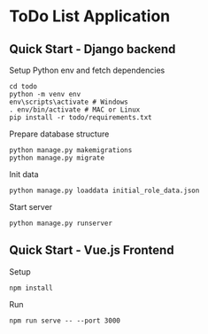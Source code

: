 # ToDo List Application


## Quick Start - Django backend

Setup Python env and fetch dependencies
```shell script
cd todo
python -m venv env
env\scripts\activate # Windows
. env/bin/activate # MAC or Linux 
pip install -r todo/requirements.txt
```

Prepare database structure
```shell script
python manage.py makemigrations
python manage.py migrate
```

Init data
```shell script
python manage.py loaddata initial_role_data.json
```

Start server
```shell script
python manage.py runserver
```


## Quick Start - Vue.js Frontend

Setup
```shell script
npm install
```

Run
```shell script
npm run serve -- --port 3000
```